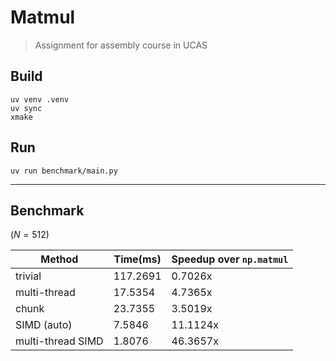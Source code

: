 # Matmul

> Assignment for assembly course in UCAS

## Build

```
uv venv .venv
uv sync
xmake
```

## Run

```
uv run benchmark/main.py
```

---

## Benchmark

($N=512$)

| Method              | Time(ms) | Speedup over `np.matmul` |
|---------------------|----------|--------------------------|
| trivial             | 117.2691 |   0.7026x          |
| multi-thread        |  17.5354 |   4.7365x          |
| chunk               |  23.7355 |   3.5019x          |
| SIMD (auto)         |   7.5846 |  11.1124x          |
| multi-thread SIMD   |   1.8076 |  46.3657x          |